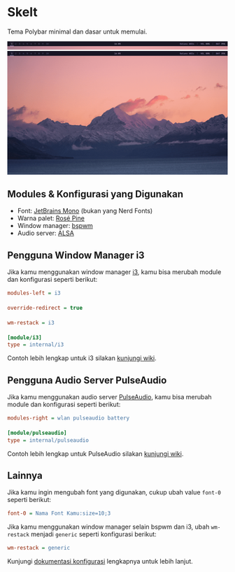 # Skelt

Tema Polybar minimal dan dasar untuk memulai.

![Skelt theme preview](./skelt.png)
![Skelt full preview](./skelt-full.png)

## Modules & Konfigurasi yang Digunakan

- Font: [JetBrains Mono](https://www.jetbrains.com/lp/mono/) (bukan yang Nerd Fonts)
- Warna palet: [Rosé Pine](https://rosepinetheme.com/)
- Window manager: [bspwm](https://github.com/baskerville/bspwm)
- Audio server: [ALSA](https://alsa-project.org/wiki/Main_Page)

## Pengguna Window Manager i3

Jika kamu menggunakan window manager [i3](https://i3wm.org/), kamu bisa
merubah module dan konfigurasi seperti berikut:

```ini
modules-left = i3

override-redirect = true

wm-restack = i3

[module/i3]
type = internal/i3
```

Contoh lebih lengkap untuk i3 silakan
[kunjungi wiki](https://github.com/polybar/polybar/wiki/Module:-i3#basic-settings).

## Pengguna Audio Server PulseAudio

Jika kamu menggunakan audio server
[PulseAudio](https://wiki.freedesktop.org/www/Software/PulseAudio/), kamu bisa
merubah module dan konfigurasi seperti berikut:

```ini
modules-right = wlan pulseaudio battery

[module/pulseaudio]
type = internal/pulseaudio
```

Contoh lebih lengkap untuk PulseAudio silakan
[kunjungi wiki](https://github.com/polybar/polybar/wiki/Module:-pulseaudio#basic-settings).

## Lainnya

Jika kamu ingin mengubah font yang digunakan, cukup ubah value `font-0` seperti
berikut:

```ini
font-0 = Nama Font Kamu:size=10;3
```

Jika kamu menggunakan window manager selain bspwm dan i3, ubah `wm-restack`
menjadi `generic` seperti konfigurasi berikut:

```ini
wm-restack = generic
```

Kunjungi
[dokumentasi konfigurasi](https://github.com/polybar/polybar/wiki/Configuration)
lengkapnya untuk lebih lanjut.
